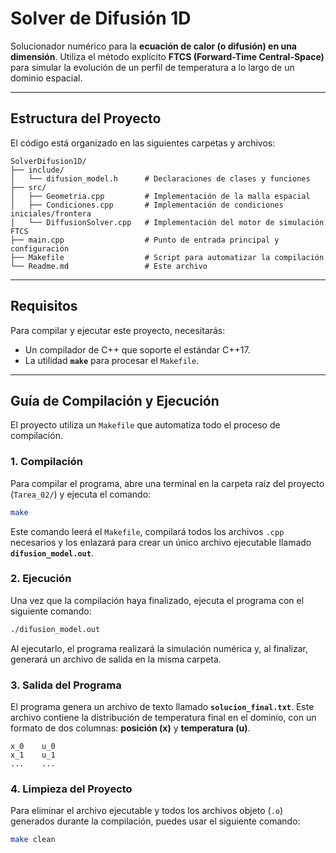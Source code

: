 # Solver de Difusión 1D 

Solucionador numérico para la **ecuación de calor (o difusión) en una dimensión**. Utiliza el método explícito **FTCS (Forward-Time Central-Space)** para simular la evolución de un perfil de temperatura a lo largo de un dominio espacial.

---
## Estructura del Proyecto

El código está organizado en las siguientes carpetas y archivos:

```
SolverDifusion1D/
├── include/
│   └── difusion_model.h      # Declaraciones de clases y funciones
├── src/
│   ├── Geometria.cpp         # Implementación de la malla espacial
│   ├── Condiciones.cpp       # Implementación de condiciones iniciales/frontera
│   └── DiffusionSolver.cpp   # Implementación del motor de simulación FTCS
├── main.cpp                  # Punto de entrada principal y configuración
├── Makefile                  # Script para automatizar la compilación
└── Readme.md                 # Este archivo
```

---
## Requisitos

Para compilar y ejecutar este proyecto, necesitarás:
* Un compilador de C++ que soporte el estándar C++17.
* La utilidad **`make`** para procesar el `Makefile`.

---
## Guía de Compilación y Ejecución

El proyecto utiliza un `Makefile` que automatiza todo el proceso de compilación.

### 1. Compilación

Para compilar el programa, abre una terminal en la carpeta raíz del proyecto (`Tarea_02/`) y ejecuta el comando:
```bash
make
```
Este comando leerá el `Makefile`, compilará todos los archivos `.cpp` necesarios y los enlazará para crear un único archivo ejecutable llamado **`difusion_model.out`**.

### 2. Ejecución

Una vez que la compilación haya finalizado, ejecuta el programa con el siguiente comando:
```bash
./difusion_model.out
```
Al ejecutarlo, el programa realizará la simulación numérica y, al finalizar, generará un archivo de salida en la misma carpeta.

### 3. Salida del Programa

El programa genera un archivo de texto llamado **`solucion_final.txt`**. Este archivo contiene la distribución de temperatura final en el dominio, con un formato de dos columnas: **posición (x)** y **temperatura (u)**.

```
x_0    u_0
x_1    u_1
...    ...
```

### 4. Limpieza del Proyecto

Para eliminar el archivo ejecutable y todos los archivos objeto (`.o`) generados durante la compilación, puedes usar el siguiente comando:
```bash
make clean
```
